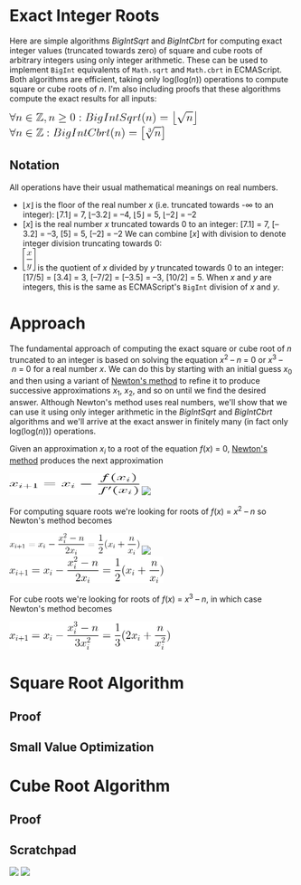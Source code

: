 # Exact Integer Roots

Here are simple algorithms *BigIntSqrt* and *BigIntCbrt* for computing exact integer values (truncated towards zero) of square and cube roots of arbitrary integers using only integer arithmetic.  These can be used to implement `BigInt` equivalents of `Math.sqrt` and `Math.cbrt` in ECMAScript.
Both algorithms are efficient, taking only log(log(*n*)) operations to compute square or cube roots of *n*.
I'm also including proofs that these algorithms compute the exact results for all inputs:

<img src="formulas/BigIntSqrt-def.png" width=330 height=24>
<img src="formulas/BigIntCbrt-def.png" width=273 height=24>

## Notation

All operations have their usual mathematical meanings on real numbers.
* ⌊*x*⌋ is the floor of the real number *x* (i.e. truncated towards -∞ to an integer): ⌊7.1⌋ = 7, ⌊–3.2⌋ = –4, ⌊5⌋ = 5, ⌊–2⌋ = –2
* [*x*] is the real number *x* truncated towards 0 to an integer: [7.1] = 7, [–3.2] = –3, [5] = 5, [–2] = –2
We can combine [*x*] with division to denote integer division truncating towards 0:
* <img src="formulas/quotient.png" width=22 height=40> is the quotient of *x* divided by *y* truncated towards 0 to an integer: [17/5] = [3.4] = 3, [–7/2] = [–3.5] = –3, [10/2] = 5. When *x* and *y* are integers, this is the same as ECMAScript's `BigInt` division of *x* and *y*.

# Approach

The fundamental approach of computing the exact square or cube root of *n* truncated to an integer is based on solving the equation *x*<sup>2</sup> – *n* = 0 or *x*<sup>3</sup> – *n* = 0 for a real number *x*. We can do this by starting with an initial guess *x*<sub>0</sub> and then using a variant of [Newton's method](https://en.wikipedia.org/wiki/Newton%27s_method) to refine it to produce successive approximations *x*<sub>1</sub>, *x*<sub>2</sub>, and so on until we find the desired answer. Although Newton's method uses real numbers, we'll show that we can use it using only integer arithmetic in the *BigIntSqrt* and *BigIntCbrt* algorithms and we'll arrive at the exact answer in finitely many (in fact only log(log(*n*))) operations.

Given an approximation *x*<sub>*i*</sub> to a root of the equation *f*(*x*) = 0, [Newton's method](https://en.wikipedia.org/wiki/Newton%27s_method) produces the next approximation

<img src="formulas/newtons-method.png" width=230 height=39>
<img src="https://latex.codecogs.com/svg.latex?x_{i%2b1}=x_i-\frac{f(x_i)}{f'(x_i)}">

For computing square roots we're looking for roots of *f*(*x*) = *x*<sup>2</sup> – *n* so Newton's method becomes

<img src="formulas/newtons-method-2.png" width=230 height=38>
<img src="https://latex.codecogs.com/svg.latex?x_{i+1}=x_i-\frac{x_i^2-n}{2x_i}=\frac{1}{2}(x_i+\frac{n}{x_i})">
<img src="formulas/newtons-method-2a.png" width=272 height=47>

For cube roots we're looking for roots of *f*(*x*) = *x*<sup>3</sup> – *n*, in which case Newton's method becomes

<img src="formulas/newtons-method-3.png" width=284 height=50>

# Square Root Algorithm

## Proof

## Small Value Optimization

# Cube Root Algorithm

## Proof

## Scratchpad

<img src="https://render.githubusercontent.com/render/math?math=\forall n\in\mathbb{Z},n\geq 0:BigIntSqrt(n)=\left\lfloor\sqrt{n}\right\rfloor">
<img src="https://render.githubusercontent.com/render/math?math=\forall n\in\mathbb{Z}:BigIntCbrt(n)=\left[\sqrt[3]{n}\right]">
